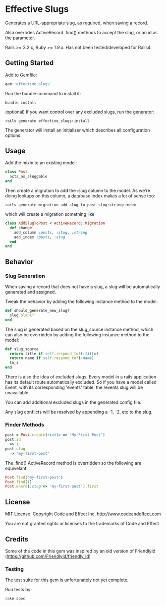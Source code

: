 # Effective Slugs

Generates a URL-appropriate slug, as required, when saving a record.

Also overrides ActiveRecord .find() methods to accept the slug, or an id as the parameter.

Rails >= 3.2.x, Ruby >= 1.9.x.  Has not been tested/developed for Rails4.


## Getting Started

Add to Gemfile:

```ruby
gem 'effective_slugs'
```

Run the bundle command to install it:

```console
bundle install
```

(optional) If you want control over any excluded slugs, run the generator:

```console
rails generate effective_slugs:install
```

The generator will install an initializer which describes all configuration options.


## Usage

Add the mixin to an existing model:

```ruby
class Post
  acts_as_sluggable
end
```

Then create a migration to add the :slug column to the model.
As we're doing lookups on this column, a database index makes a lot of sense too:

```console
rails generate migration add_slug_to_post slug:string:index
```

which will create a migration something like

```ruby
class AddSlugToPost < ActiveRecord::Migration
  def change
    add_column :posts, :slug, :string
    add_index :posts, :slug
  end
end
```

## Behavior

### Slug Generation

When saving a record that does not have a slug, a slug will be automatically generated and assigned.

Tweak the behavior by adding the following instance method to the model:

```ruby
def should_generate_new_slug?
  slug.blank?
end
```

The slug is generated based on the slug_source instance method, which can also be overridden by adding the following instance method to the model:

```ruby
def slug_source
  return title if self.respond_to?(:title)
  return name if self.respond_to?(:name)
  to_s
end
```

There is also the idea of excluded slugs.  Every model in a rails application has its default route automatically excluded.
So if you have a model called Event, with its corresponding 'events' table, the /events slug will be unavailable.

You can add additional excluded slugs in the generated config file.

Any slug conflicts will be resolved by appending a -1, -2, etc to the slug.

### Finder Methods

```ruby
post = Post.create(:title => 'My First Post')
post.id
  => 1
post.slug
  => 'my-first-post'
```

The .find() ActiveRecord method is overridden so the following are equivelant:

```ruby
Post.find('my-first-post')
Post.find(1)
Post.where(:slug => 'my-first-post').first
```

## License

MIT License.  Copyright Code and Effect Inc. http://www.codeandeffect.com

You are not granted rights or licenses to the trademarks of Code and Effect

## Credits

Some of the code in this gem was inspired by an old version of FriendlyId (https://github.com/FriendlyId/friendly_id)

### Testing

The test suite for this gem is unfortunately not yet complete.

Run tests by:

```ruby
rake spec
```
